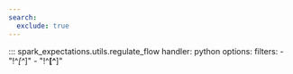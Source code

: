 ```yaml
---
search:
  exclude: true
---
```

 
::: spark_expectations.utils.regulate_flow
    handler: python
    options:
        filters:
            - "!^_[^_]"
            - "!^__[^__]"